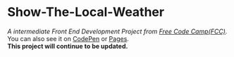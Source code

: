 # Show-The-Local-Weather  
*A intermediate Front End Development Project from [Free Code Camp(FCC)](https://www.freecodecamp.com/challenges/show-the-local-weather).*  
You can also see it on [CodePen](https://codepen.io/Chuanfeng/full/NRYddW) or [Pages](https://chuanfengzhang.github.io/Show-The-Local-Weather/).  
**This project will continue to be updated.**

